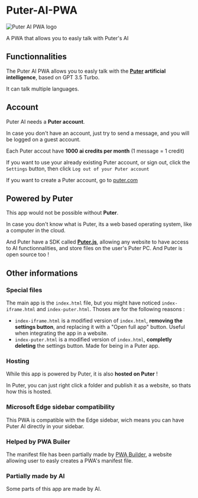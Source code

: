 # Puter-AI-PWA

![Puter AI PWA logo](https://puter-ai.puter.site/icons/windows11/Square44x44Logo.targetsize-64.png)

A PWA that allows you to easly talk with Puter's AI

## Functionnalities
The Puter AI PWA allows you to easly talk with the **[Puter](https://github.com/HeyPuter/puter) artificial intelligence**, based on GPT 3.5 Turbo.

It can talk multiple languages.

## Account
Puter AI needs a **Puter account**.

In case you don't have an account, just try to send a message, and you will be logged on a guest account.

Each Puter accout have **1000 ai credits per month** (1 message = 1 credit)

If you want to use your already existing Puter account, or sign out, click the `Settings` button, then click `Log out of your Puter account`

If you want to create a Puter account, go to [puter.com](https://puter.com)

## Powered by Puter
This app would not be possible without **Puter**.

In case you don't know what is Puter, its a web based operating system, like a computer in the cloud.

And Puter have a SDK called **[Puter.js](https://docs.puter.com/)**, allowing any website to have access to AI functionnalities, and store files on the user's Puter PC. And Puter is open source too !

## Other informations
### Special files
The main app is the `index.html` file, but you might have noticed `index-iframe.html` and `index-puter.html`. Thoses are for the following reasons :
* `index-iframe.html` is a modified version of `index.html`, **removing the settings button**, and replacing it with a "Open full app" button. Useful when integrating the app in a website.
* `index-puter.html` is a modified version of `index.html`, **completly deleting** the settings button. Made for being in a Puter app.

### Hosting
While this app is powered by Puter, it is also **hosted on Puter** !

In Puter, you can just right click a folder and publish it as a website, so thats how this is hosted.

### Microsoft Edge sidebar compatibility
This PWA is compatible with the Edge sidebar, wich means you can have Puter AI directly in your sidebar.

### Helped by PWA Builer
The manifest file has been partially made by [PWA Builder](https://www.pwabuilder.com/), a website allowing user to easly creates a PWA's manifest file.

### Partially made by AI
Some parts of this app are made by AI.
